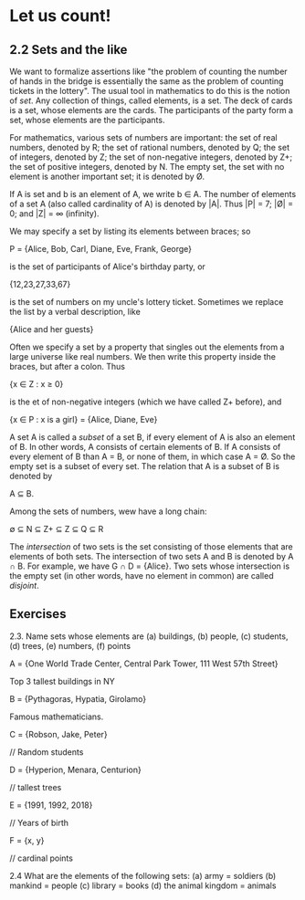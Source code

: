 # Let us count!

## 2.2 Sets and the like

We want to formalize assertions like "the problem of counting
the number of hands in the bridge is essentially the same as
the problem of counting tickets in the lottery". The usual
tool in mathematics to do this is the notion of *set*.
Any collection of things, called elements, is a set. The deck
of cards is a set, whose elements are the cards. The participants
of the party form a set, whose elements are the participants.

For mathematics, various sets of numbers are important: the
set of real numbers, denoted by R; the set of rational numbers,
denoted by Q; the set of integers, denoted by Z; the set of
non-negative integers, denoted by Z+; the set of positive integers, denoted by N.
The empty set, the set with no element is another important set;
it is denoted by Ø.

If A is set and b is an element of A, we write b ∈ A.
The number of elements of a set A (also called cardinality of A) is denoted by |A|.
Thus |P| = 7; |Ø| = 0; and |Z| = ∞ (infinity).

We may specify a set by listing its elements between braces; so

P = {Alice, Bob, Carl, Diane, Eve, Frank, George}

is the set of participants of Alice's birthday party, or

{12,23,27,33,67}

is the set of numbers on my uncle's lottery ticket.
Sometimes we replace the list by a verbal description, like

{Alice and her guests}

Often we specify a set by a property that singles out the
elements from a large universe like real numbers. We then
write this property inside the braces, but after a colon.
Thus

{x ∈ Z : x ≥ 0}

is the et of non-negative integers (which we have called Z+ before), and

{x ∈ P : x is a girl} = {Alice, Diane, Eve}

A set A is called a *subset* of a set B, if every element of
A is also an element of B. In other words, A consists of certain
elements of B. If A consists of every element of B than A = B,
or none of them, in which case A = Ø.
So the empty set is a subset of every set.
The relation that A is a subset of B is denoted by

A ⊆ B.

Among the sets of numbers, wew have a long chain:

∅ ⊆ N ⊆ Z+ ⊆ Z ⊆ Q ⊆ R

The *intersection* of two sets is the set consisting of those
elements that are elements of both sets. The intersection of
two sets A and B is denoted by A ∩ B. For example, we have
G ∩ D = {Alice}. Two sets whose intersection is the empty
set (in other words, have no element in common) are called
*disjoint*.

## Exercises

2.3. Name sets whose elements are 
    (a) buildings,
    (b) people,
    (c) students,
    (d) trees,
    (e) numbers,
    (f) points

A = {One World Trade Center, Central Park Tower, 111 West 57th Street}

Top 3 tallest buildings in NY

B = {Pythagoras, Hypatia, Girolamo}

Famous mathematicians.

C = {Robson, Jake, Peter}

// Random students

D = {Hyperion, Menara, Centurion}

// tallest trees

E = {1991, 1992, 2018}

// Years of birth

F = {x, y}

// cardinal points

2.4 What are the elements of the following sets:
    (a) army = soldiers
    (b) mankind = people
    (c) library = books
    (d) the animal kingdom = animals

